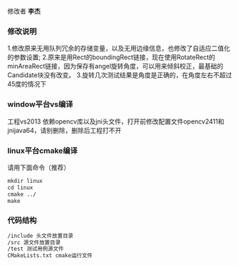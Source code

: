 修改者 __李杰__

### 修改说明
1.修改原来无用队列冗余的存储变量，以及无用边缘信息，也修改了自适应二值化的参数设置;
2.原来是用Rect的boundingRect链接，现在使用RotateRect的minAreaRect链接，因为保存有angel旋转角度，可以用来倾斜校正，最基础的Candidate块没有改变。
3.旋转几次测试结果是角度是正确的，在角度左右不超过45度的情况下


### window平台vs编译
工程vs2013 依赖opencv库以及jni头文件，打开前修改配置文件opencv2411和jnijava64，请别删除，删除后工程打不开


### linux平台cmake编译
请用下面命令（推荐）
```markdown
mkdir linux
cd linux
cmake ../
make
```

### 代码结构
```markdown
/include 头文件放置目录
/src 源文件放置目录
/test 测试用例源文件
CMakeLists.txt cmake运行文件
```